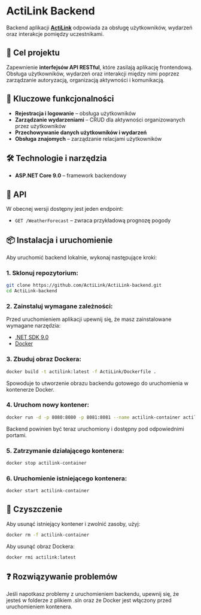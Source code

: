 # ActiLink Backend  

Backend aplikacji [**ActiLink**](https://github.com/ActiLink/ActiLink-frontend.git) odpowiada za obsługę użytkowników, wydarzeń oraz interakcje pomiędzy uczestnikami.  
## 🎯 Cel projektu  
Zapewnienie **interfejsów API RESTful**, które zasilają aplikację frontendową. Obsługa użytkowników, wydarzeń oraz interakcji między nimi poprzez zarządzanie autoryzacją, organizacją aktywności i komunikacją.  

## 🚀 Kluczowe funkcjonalności  
- **Rejestracja i logowanie** – obsługa użytkowników  
- **Zarządzanie wydarzeniami** – CRUD dla aktywności organizowanych przez użytkowników  
- **Przechowywanie danych użytkowników i wydarzeń**  
- **Obsługa znajomych** – zarządzanie relacjami użytkowników  

## 🛠 Technologie i narzędzia  
- **ASP.NET Core 9.0** – framework backendowy

## 🔗 API  
W obecnej wersji dostępny jest jeden endpoint:  
- `GET /WeatherForecast` – zwraca przykładową prognozę pogody 

## 📦 Instalacja i uruchomienie  
Aby uruchomić backend lokalnie, wykonaj następujące kroki:  

### 1. **Sklonuj repozytorium:**  
   ```bash
   git clone https://github.com/ActiLink/ActiLink-backend.git
   cd ActiLink-backend
   ```  

### 2. **Zainstaluj wymagane zależności:**  
   Przed uruchomieniem aplikacji upewnij się, że masz zainstalowane wymagane narzędzia:  
   - [.NET SDK 9.0](https://dotnet.microsoft.com/en-us/download)  
   - [Docker](https://www.docker.com/get-started)  

### 3. **Zbuduj obraz Dockera:**  
   ```bash
   docker build -t actilink:latest -f ActiLink/Dockerfile .
   ```  
   Spowoduje to utworzenie obrazu backendu gotowego do uruchomienia w kontenerze Docker.  

### 4. **Uruchom nowy kontener:**  
   ```bash
   docker run -d -p 8080:8080 -p 8081:8081 --name actilink-container actilink
   ```  
   Backend powinien być teraz uruchomiony i dostępny pod odpowiednimi portami.  

### 5. **Zatrzymanie działającego kontenera:**  
   ```bash
   docker stop actilink-container
   ```  

### 6. **Uruchomienie istniejącego kontenera:**  
   ```bash
   docker start actilink-container
  ```

## 🧹 Czyszczenie  
Aby usunąć istniejący kontener i zwolnić zasoby, użyj:  
   ```bash
   docker rm -f actilink-container
   ```  

Aby usunąć obraz Dockera:  
   ```bash
   docker rmi actilink:latest
   ```

## ❓ Rozwiązywanie problemów  
Jeśli napotkasz problemy z uruchomieniem backendu, upewnij się, że jesteś w folderze z plikiem .sln oraz że Docker jest włączony przed uruchomieniem kontenera.
